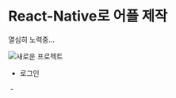 # React-Native로 어플 제작

열심히 노력중...

![새로운 프로젝트](https://user-images.githubusercontent.com/88194064/131821200-03e55883-fc5e-4873-96e3-dc4a5dc62a74.gif)

* 로그인

​	-

